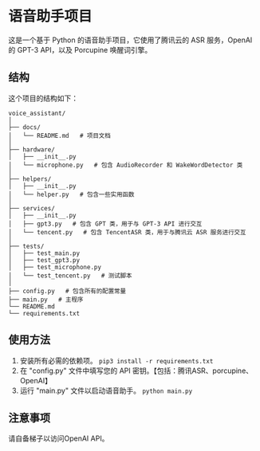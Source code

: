 # 语音助手项目

这是一个基于 Python 的语音助手项目，它使用了腾讯云的 ASR 服务，OpenAI 的 GPT-3 API，以及 Porcupine 唤醒词引擎。

## 结构

这个项目的结构如下：

```
voice_assistant/
│
├── docs/
│   └── README.md   # 项目文档
│
├── hardware/
│   ├── __init__.py
│   └── microphone.py   # 包含 AudioRecorder 和 WakeWordDetector 类
│
├── helpers/
│   ├── __init__.py
│   └── helper.py   # 包含一些实用函数
│
├── services/
│   ├── __init__.py
│   ├── gpt3.py   # 包含 GPT 类，用于与 GPT-3 API 进行交互
│   └── tencent.py   # 包含 TencentASR 类，用于与腾讯云 ASR 服务进行交互
│
├── tests/
│   ├── test_main.py
│   ├── test_gpt3.py
│   ├── test_microphone.py
│   └── test_tencent.py   # 测试脚本
│
├── config.py   # 包含所有的配置常量
├── main.py   # 主程序
└── README.md
└── requirements.txt
```

## 使用方法

1. 安装所有必需的依赖项。
   `pip3 install -r requirements.txt`
2. 在 "config.py" 文件中填写您的 API 密钥。【包括：腾讯ASR、porcupine、OpenAI】
3. 运行 "main.py" 文件以启动语音助手。
   `python main.py`

## 注意事项

请自备梯子以访问OpenAI API。
